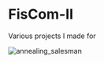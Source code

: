 # FisCom-II
Various projects I made for 

![annealing_salesman](https://media.giphy.com/media/29rnP6EQ0WAD8ja7rQ/giphy.gif)
